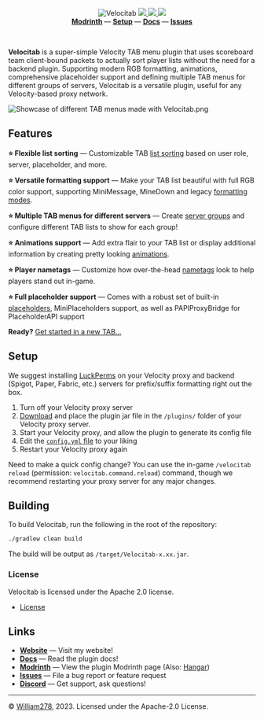<!--suppress ALL -->
<p align="center">
    <img src="images/banner.png" alt="Velocitab" />
    <a href="https://github.com/WiIIiam278/Velocitab/actions/workflows/ci.yml">
        <img src="https://img.shields.io/github/actions/workflow/status/WiIIiam278/Velocitab/ci.yml?branch=master&logo=github"/>
    </a> 
    <a href="https://repo.william278.net/#/releases/net/william278/velocitab/">
        <img src="https://repo.william278.net/api/badge/latest/releases/net/william278/velocitab?color=00fb9a&name=Maven&prefix=v" />
    </a>
    <a href="https://discord.gg/tVYhJfyDWG">
        <img src="https://img.shields.io/discord/818135932103557162.svg?label=&logo=discord&logoColor=fff&color=7389D8&labelColor=6A7EC2" />
    </a> 
    <br/>
    <b>
        <a href="https://modrinth.com/plugin/velocitab">Modrinth</a>
    </b> —
    <b>
        <a href="https://william278.net/docs/velocitab/setup">Setup</a>
    </b> — 
    <b>
        <a href="https://william278.net/docs/velocitab/">Docs</a>
    </b> — 
    <b>
        <a href="https://github.com/WiIIiam278/Velocitab/issues">Issues</a>
    </b>
</p>
<br/>

**Velocitab** is a super-simple Velocity TAB menu plugin that uses scoreboard team client-bound packets to actually sort player lists without the need for a backend plugin. Supporting modern RGB formatting, animations, comprehensive placeholder support and defining multiple TAB menus for different groups of servers, Velocitab is a versatile plugin, useful for any Velocity-based proxy network.

![Showcase of different TAB menus made with Velocitab.png](images/showcase.png)

## Features
**⭐ Flexible list sorting** &mdash; Customizable TAB [list sorting](https://william278.net/docs/velocitab/sorting) based on user role, server, placeholder, and more.

**⭐ Versatile formatting support** &mdash; Make your TAB list beautiful with full RGB color support, supporting MiniMessage, MineDown and legacy [formatting modes](https://william278.net/docs/velocitab/formatting).

**⭐ Multiple TAB menus for different servers** &mdash; Create [server groups](https://william278.net/docs/velocitab/server-groups) and configure different TAB lists to show for each group!

**⭐ Animations support** &mdash; Add extra flair to your TAB list or display additional information by creating pretty looking [animations](https://william278.net/docs/velocitab/animations).

**⭐ Player nametags** &mdash; Customize how over-the-head [nametags](https://william278.net/docs/velocitab/nametags) look to help players stand out in-game.

**⭐ Full placeholder support** &mdash; Comes with a robust set of built-in [placeholders](https://william278.net/docs/velocitab/placeholders), MiniPlaceholders support, as well as PAPIProxyBridge for PlaceholderAPI support

**Ready?** [Get started in a new TAB&hellip;](https://william278.net/docs/velocitab/setup)

## Setup
We suggest installing [LuckPerms](https://luckperms.net) on your Velocity proxy and backend (Spigot, Paper, Fabric, etc.) servers for prefix/suffix formatting right out the box.

1. Turn off your Velocity proxy server
2. [Download](https://github.com/WiIIiam278/Velocitab/releases/latest) and place the plugin jar file in the `/plugins/` folder of your Velocity proxy server.
3. Start your Velocity proxy, and allow the plugin to generate its config file
4. Edit the [`config.yml` file](https://william278.net/docs/velocitab/config-file) to your liking
5. Restart your Velocity proxy again

Need to make a quick config change? You can use the in-game `/velocitab reload` (permission: `velocitab.command.reload`) command, though we recommend restarting your proxy server for any major changes.

## Building
To build Velocitab, run the following in the root of the repository:
```bash
./gradlew clean build
```
The build will be output as `/target/Velocitab-x.xx.jar`.

### License
Velocitab is licensed under the Apache 2.0 license.

- [License](https://github.com/WiIIiam278/Velocitab/blob/master/LICENSE)

## Links
* **[Website](https://william278.net/project/velocitab)** — Visit my website!
* **[Docs](https://william278.net/docs/velocitab)** — Read the plugin docs!
* **[Modrinth](https://modrinth.com/plugin/velocitab)** — View the plugin Modrinth page (Also: [Hangar](https://hangar.papermc.io/William278/Velocitab))
* **[Issues](https://github.com/WiIIiam278/Velocitab/issues)** — File a bug report or feature request
* **[Discord](https://discord.com/invite/tVYhJfyDWG)** — Get support, ask questions!

---
&copy; [William278](https://william278.net/), 2023. Licensed under the Apache-2.0 License.
